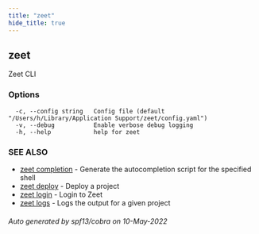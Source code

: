 ```yaml
---
title: "zeet"
hide_title: true
---
```

## zeet

Zeet CLI

### Options

```
  -c, --config string   Config file (default "/Users/h/Library/Application Support/zeet/config.yaml")
  -v, --debug           Enable verbose debug logging
  -h, --help            help for zeet
```

### SEE ALSO

* [zeet completion](zeet_completion.md)	 - Generate the autocompletion script for the specified shell
* [zeet deploy](zeet_deploy.md)	 - Deploy a project
* [zeet login](zeet_login.md)	 - Login to Zeet
* [zeet logs](zeet_logs.md)	 - Logs the output for a given project

###### Auto generated by spf13/cobra on 10-May-2022
